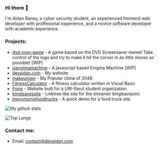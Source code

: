 ### Hi there 👋

I'm Aidan Raney, a cyber security student, an experienced frontend web developer with proffesional experience, and a novice software developer with academic experience.

### Projects:
- [dvd-logo-game](https://github.com/AidanSpeakss/dvd-logo-game) - A game based on the DVD Screensaver meme! Take control of the logo and try to make it hit the corner in as little moves as possible! [WIP]
- [jsengimamachine](https://github.com/AidanSpeakss/jsenigmamachine) - A javascript based Enigma Machine [WIP]
- [devaidan.com](https://www.devaidan.com) - My website
- [makeurown](https://github.com/AidanSpeakss/makeurown) - My Popular clone of 2048
- [FitnessCalculator](https://github.com/AidanSpeakss/FitnessCalculator) - A fitness calculator written in Visual Basic
- [Pong](https://github.com/AidanSpeakss/pongwebsite) - Website built for a UW-Stout student organization
- [kingleavessite](https://github.com/AidanSpeakss/kingleavessite) - Linktree like site for the streamer kingleavesmc
- [menomoniefoodtrucks](https://github.com/AidanSpeakss/menomoniefoodtrucks) - A quick demo for a food truck site.



![My github stats](https://github-readme-stats.vercel.app/api?username=AidanSpeakss)

![Top Langs](https://github-readme-stats.vercel.app/api/top-langs/?username=AidanSpeakss&layout=compact)

### Contact me:

- Email: contact@devaidan.com

